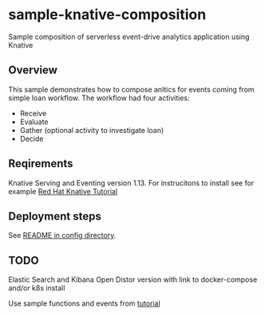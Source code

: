 # sample-knative-composition
Sample composition of serverless event-drive analytics application using Knative


## Overview

This sample demonstrates how to compose anltics for 
events coming from simple loan workflow. The workflow had four
activities:
* Receive
* Evaluate
* Gather (optional activity to investigate loan)
* Decide

## Reqirements

Knative Serving and Eventing version 1.13.
For instrucitons to install see for example [Red Hat Knative Tutorial](https://redhat-developer-demos.github.io/knative-tutorial/knative-tutorial/index.html)


## Deployment steps

See [README in config directory](config/README.md).

## TODO

Elastic Search and Kibana Open Distor version with link to docker-compose and/or k8s install

Use sample functions and events from [tutorial](https://github.com/aslom/serverless-nyc-bai-case-study)
